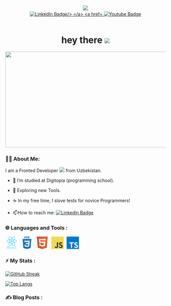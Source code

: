 <div id="header" align="center">
  <img src="https://media.giphy.com/media/M9gbBd9nbDrOTu1Mqx/giphy.gif" width="100"/>
</div>

<div id="badges" align="center">
  <a href="https://www.linkedin.com/in/oliyabonu-abduvalieva-1592ba2aa/?lipi=urn%3Ali%3Apage%3Ad_flagship3_feed%3Bd9LqX9IQTASGr%2FRsPIdoRQ%3D%3D">
    <img src="https://img.shields.io/badge/LinkedIn-blue?style=for-the-badge&logo=linkedin&logoColor=white" alt="LinkedIn Badge/>
  </a>
  <a href="https://www.youtube.com/@oliyabonuabduvalieva7200">
    <img src="https://img.shields.io/badge/YouTube-red?style=for-the-badge&logo=youtube&logoColor=white" alt="Youtube Badge"/>
  </a>
</div>
<div id="badges" align="center">
  <img src="https://komarev.com/ghpvc/?username=your-github-username&style=flat-square&color=blue" alt=""/>
</div>

<h1 align='center'>
  hey there
  <img src="https://media.giphy.com/media/hvRJCLFzcasrR4ia7z/giphy.gif" width="30px"/>
</h1>

<div align="center">
  <img src="https://media.giphy.com/media/dWesBcTLavkZuG35MI/giphy.gif" width="600" height="300"/>
</div>

### :woman_technologist: About Me:
I am a Fronted Developer <img src="https://media.giphy.com/media/WUlplcMpOCEmTGBtBW/giphy.gif" width="30"> from Uzbekistan.

 - :pushpin: I’m studied at Digitopia (programming school).

- :mag_right: Exploring new Tools.

- :coffee: In my free time, I slove tests for novice Programmers!
- :mailbox:How to reach me: [![Linkedin Badge](https://img.shields.io/badge/-kakbar-blue?style=flat&logo=Linkedin&logoColor=white)](https://www.linkedin.com/in/oliyabonu-abduvalieva-1592ba2aa/?lipi=urn%3Ali%3Apage%3Ad_flagship3_feed%3Bd9LqX9IQTASGr%2FRsPIdoRQ%3D%3D)

### :globe_with_meridians: Languages and Tools :
<div>
  <img src="https://github.com/devicons/devicon/blob/master/icons/react/react-original-wordmark.svg" title="React" alt="React" width="40" height="40"/>&nbsp;
 <img src="https://github.com/devicons/devicon/blob/master/icons/css3/css3-plain-wordmark.svg"  title="CSS3" alt="CSS" width="40" height="40"/>&nbsp;
  <img src="https://github.com/devicons/devicon/blob/master/icons/html5/html5-original.svg" title="HTML5" alt="HTML" width="40" height="40"/>&nbsp;
  <img src="https://github.com/devicons/devicon/blob/master/icons/javascript/javascript-original.svg" title="JavaScript" alt="JavaScript" width="40" height="40"/>&nbsp;
  <img src="https://raw.githubusercontent.com/devicons/devicon/6910f0503efdd315c8f9b858234310c06e04d9c0/icons/typescript/typescript-original.svg" width="40" height="40">
</div>

  ### :zap: My Stats :
 [![GitHub Streak](https://github-readme-streak-stats.herokuapp.com?user=OliyaBonu&theme=dark&date_format=M%20j%5B%2C%20Y%5D&mode=weekly&exclude_days=Sun%2CTue%2CThu%2CSat)](https://git.io/streak-stats)

[![Top Langs](https://github-readme-stats.vercel.app/api/top-langs/?username=OliyaBonu&layout=compact&theme=vision-friendly-dark)](https://github.com/anuraghazra/github-readme-stats)

### :writing_hand: Blog Posts :
<!-- BLOG-POST-LIST:START -->

<!-- BLOG-POST-LIST:END -->
